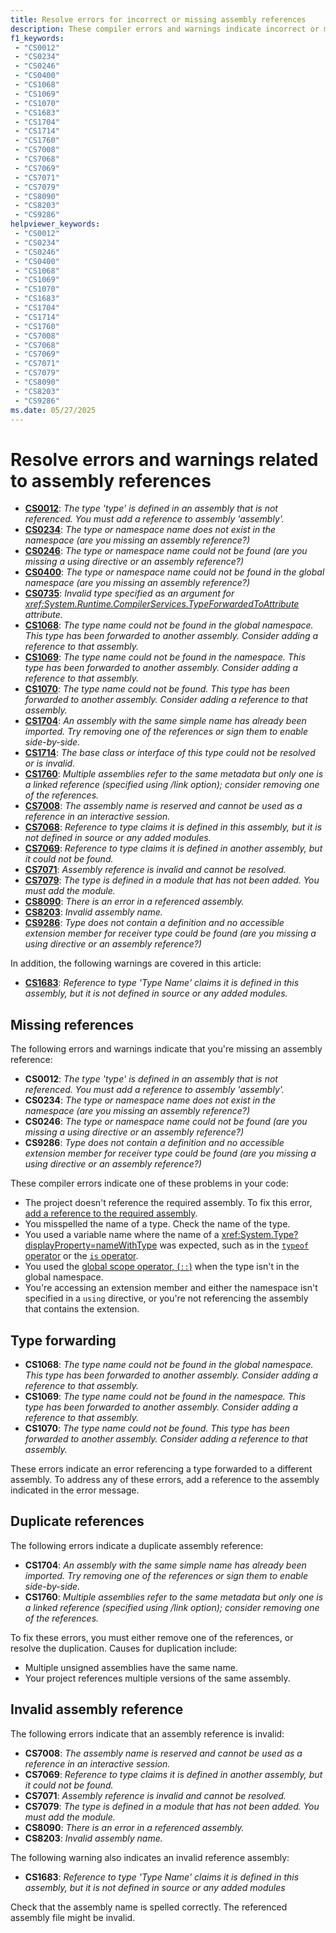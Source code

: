```yaml
---
title: Resolve errors for incorrect or missing assembly references
description: These compiler errors and warnings indicate incorrect or missing assembly references. These errors cause missing or incorrect definitions for types in your program.
f1_keywords:
 - "CS0012"
 - "CS0234"
 - "CS0246"
 - "CS0400"
 - "CS1068"
 - "CS1069"
 - "CS1070"
 - "CS1683"
 - "CS1704"
 - "CS1714"
 - "CS1760"
 - "CS7008"
 - "CS7068"
 - "CS7069"
 - "CS7071"
 - "CS7079"
 - "CS8090"
 - "CS8203"
 - "CS9286"
helpviewer_keywords:
 - "CS0012"
 - "CS0234"
 - "CS0246"
 - "CS0400"
 - "CS1068"
 - "CS1069"
 - "CS1070"
 - "CS1683"
 - "CS1704"
 - "CS1714"
 - "CS1760"
 - "CS7008"
 - "CS7068"
 - "CS7069"
 - "CS7071"
 - "CS7079"
 - "CS8090"
 - "CS8203"
 - "CS9286"
ms.date: 05/27/2025
---
```

# Resolve errors and warnings related to assembly references

<!-- The text in this list generates issues for Acrolinx, because they don't use contractions.
That's by design. The text closely matches the text of the compiler error / warning for SEO purposes.
 -->
- [**CS0012**](#missing-references): *The type 'type' is defined in an assembly that is not referenced. You must add a reference to assembly 'assembly'.*
- [**CS0234**](#missing-references): *The type or namespace name does not exist in the namespace (are you missing an assembly reference?)*
- [**CS0246**](#missing-references): *The type or namespace name could not be found (are you missing a using directive or an assembly reference?)*
- [**CS0400**](#missing-references): *The type or namespace name could not be found in the global namespace (are you missing an assembly reference?)*
- [**CS0735**](#type-forwarding): *Invalid type specified as an argument for <xref:System.Runtime.CompilerServices.TypeForwardedToAttribute> attribute.*
- [**CS1068**](#type-forwarding): *The type name could not be found in the global namespace. This type has been forwarded to another assembly. Consider adding a reference to that assembly.*
- [**CS1069**](#type-forwarding): *The type name could not be found in the namespace. This type has been forwarded to another assembly. Consider adding a reference to that assembly.*
- [**CS1070**](#type-forwarding): *The type name could not be found. This type has been forwarded to another assembly. Consider adding a reference to that assembly.*
- [**CS1704**](#duplicate-references): *An assembly with the same simple name has already been imported. Try removing one of the references or sign them to enable side-by-side.*
- [**CS1714**](#missing-references): *The base class or interface of this type could not be resolved or is invalid.*
- [**CS1760**](#duplicate-references): *Multiple assemblies refer to the same metadata but only one is a linked reference (specified using /link option); consider removing one of the references.*
- [**CS7008**](#invalid-assembly-reference): *The assembly name is reserved and cannot be used as a reference in an interactive session.*
- [**CS7068**](#invalid-assembly-reference): *Reference to type claims it is defined in this assembly, but it is not defined in source or any added modules.*
- [**CS7069**](#invalid-assembly-reference): *Reference to type claims it is defined in another assembly, but it could not be found.*
- [**CS7071**](#invalid-assembly-reference): *Assembly reference is invalid and cannot be resolved.*
- [**CS7079**](#invalid-assembly-reference): *The type is defined in a module that has not been added. You must add the module.*
- [**CS8090**](#invalid-assembly-reference): *There is an error in a referenced assembly.*
- [**CS8203**](#invalid-assembly-reference): *Invalid assembly name.*
- [**CS9286**](#missing-references): *Type does not contain a definition and no accessible extension member for receiver type could be found (are you missing a using directive or an assembly reference?)*

In addition, the following warnings are covered in this article:

- [**CS1683**](#invalid-assembly-reference): *Reference to type 'Type Name' claims it is defined in this assembly, but it is not defined in source or any added modules.*

## Missing references

The following errors and warnings indicate that you're missing an assembly reference:

- **CS0012**: *The type 'type' is defined in an assembly that is not referenced. You must add a reference to assembly 'assembly'.*
- **CS0234**: *The type or namespace name does not exist in the namespace (are you missing an assembly reference?)*
- **CS0246**: *The type or namespace name could not be found (are you missing a using directive or an assembly reference?)*
- **CS9286**: *Type does not contain a definition and no accessible extension member for receiver type could be found (are you missing a using directive or an assembly reference?)*

These compiler errors indicate one of these problems in your code:

- The project doesn't reference the required assembly. To fix this error, [add a reference to the required assembly](../../../standard/assembly/index.md#add-a-reference-to-an-assembly).
- You misspelled the name of a type. Check the name of the type.
- You used a variable name where the name of a <xref:System.Type?displayProperty=nameWithType> was expected, such as in the [`typeof` operator](../operators/type-testing-and-cast.md#the-typeof-operator) or the [`is` operator](../operators/type-testing-and-cast.md#the-is-operator).
- You used the [global scope operator, (`::`)](../operators/namespace-alias-qualifier.md) when the type isn't in the global namespace.
- You're accessing an extension member and either the namespace isn't specified in a `using` directive, or you're not referencing the assembly that contains the extension.

## Type forwarding

- **CS1068**: *The type name could not be found in the global namespace. This type has been forwarded to another assembly. Consider adding a reference to that assembly.*
- **CS1069**: *The type name could not be found in the namespace. This type has been forwarded to another assembly. Consider adding a reference to that assembly.*
- **CS1070**: *The type name could not be found. This type has been forwarded to another assembly. Consider adding a reference to that assembly.*

These errors indicate an error referencing a type forwarded to a different assembly. To address any of these errors, add a reference to the assembly indicated in the error message.

## Duplicate references

The following errors indicate a duplicate assembly reference:

- **CS1704**: *An assembly with the same simple name has already been imported. Try removing one of the references or sign them to enable side-by-side.*
- **CS1760**: *Multiple assemblies refer to the same metadata but only one is a linked reference (specified using /link option); consider removing one of the references.*

To fix these errors, you must either remove one of the references, or resolve the duplication. Causes for duplication include:

- Multiple unsigned assemblies have the same name.
- Your project references multiple versions of the same assembly.

## Invalid assembly reference

The following errors indicate that an assembly reference is invalid:

- **CS7008**: *The assembly name is reserved and cannot be used as a reference in an interactive session.*
- **CS7069**: *Reference to type claims it is defined in another assembly, but it could not be found.*
- **CS7071**: *Assembly reference is invalid and cannot be resolved.*
- **CS7079**: *The type is defined in a module that has not been added. You must add the module.*
- **CS8090**: *There is an error in a referenced assembly.*
- **CS8203**: *Invalid assembly name.*

The following warning also indicates an invalid reference assembly:

- **CS1683**: *Reference to type 'Type Name' claims it is defined in this assembly, but it is not defined in source or any added modules*

Check that the assembly name is spelled correctly. The referenced assembly file might be invalid.
